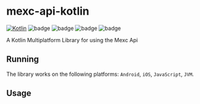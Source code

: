 # mexc-api-kotlin

[![Kotlin](https://img.shields.io/badge/kotlin-1.7.10-blue.svg)](http://kotlinlang.org)
![badge][badge-android]
![badge][badge-jvm]
![badge][badge-native]
![badge][badge-js]

A Kotlin Multiplatform Library for using the Mexc Api

## Running
The library works on the following platforms: `Android`, `iOS`, `JavaScript`, `JVM`.

## Usage




[badge-jvm]: http://img.shields.io/badge/platform-jvm-brightgreen.svg?style=flat
[badge-android]: http://img.shields.io/badge/platform-android-brightgreen.svg?style=flat
[badge-native]: http://img.shields.io/badge/platform-native-lightgrey.svg?style=flat
[badge-js]: http://img.shields.io/badge/platform-js-yellow.svg?style=flat
